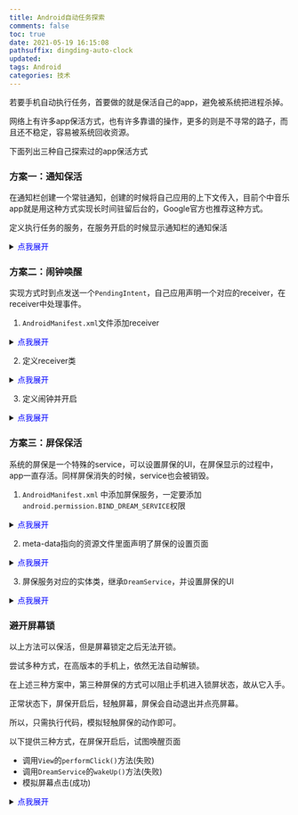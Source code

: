 ```yaml
---
title: Android自动任务探索
comments: false
toc: true
date: 2021-05-19 16:15:08
pathsuffix: dingding-auto-clock
updated:
tags: Android
categories: 技术
---
```

若要手机自动执行任务，首要做的就是保活自己的app，避免被系统把进程杀掉。

网络上有许多app保活方式，也有许多靠谱的操作，更多的则是不寻常的路子，而且还不稳定，容易被系统回收资源。

下面列出三种自己探索过的app保活方式

### 方案一：通知保活
在通知栏创建一个常驻通知，创建的时候将自己应用的上下文传入，目前个中音乐app就是用这种方式实现长时间驻留后台的，Google官方也推荐这种方式。

定义执行任务的服务，在服务开启的时候显示通知栏的通知保活

<details>
<summary><font color='blue'>点我展开</font></summary>

```kotlin
import android.app.*
import android.content.Context
import android.content.Intent
import android.net.Uri
import android.os.Build
import android.os.IBinder
import android.util.Log
import cn.ljt.clock.open
import cn.ljt.clock.playAudio
import com.tencent.mmkv.MMKV
import java.text.SimpleDateFormat
import java.util.*
import kotlin.concurrent.fixedRateTimer


class NotificationService : Service() {

    val channelId: String = "ChannelId"

    lateinit var timer: Timer

    override fun onCreate() {
        super.onCreate()
        startTimer()
    }

    override fun onBind(intent: Intent): IBinder? {
        return null
    }

    override fun onStartCommand(intent: Intent?, flags: Int, startId: Int): Int {
        val notificationManager =
            getSystemService(Context.NOTIFICATION_SERVICE) as NotificationManager
        if (Build.VERSION.SDK_INT >= Build.VERSION_CODES.O) {
            val channel = NotificationChannel(
                channelId,
                packageName + "打卡",
                NotificationManager.IMPORTANCE_LOW
            )
            notificationManager.createNotificationChannel(channel)
        }
        startForeground(1, getNotification())
        return START_STICKY
    }

    private fun getNotification(): Notification {
        val contentIntent = Intent()
        contentIntent.addFlags(Intent.FLAG_ACTIVITY_NEW_TASK)
        contentIntent.action = "android.settings.APPLICATION_DETAILS_SETTINGS"
        contentIntent.data = Uri.fromParts("package", packageName, null)
        val builder: Notification.Builder = Notification.Builder(this)
            .setSmallIcon(android.R.mipmap.sym_def_app_icon)
            .setContentIntent(PendingIntent.getActivity(this, 0, contentIntent, 0))
            .setContentTitle("\"$packageName\"正在运行")
            .setContentText("触摸即可了解详情或停止应用")
        //设置Notification的ChannelID,否则不能正常显示
        if (Build.VERSION.SDK_INT >= Build.VERSION_CODES.O) {
            builder.setChannelId(channelId)
        }
        return builder.build()
    }

    override fun onDestroy() {
        super.onDestroy()
        stopTimer()
        if (Build.VERSION.SDK_INT >= Build.VERSION_CODES.N) {
            stopForeground(STOP_FOREGROUND_REMOVE)
        }
        stopForeground(true)
    }

    private fun startTimer() {

        timer = fixedRateTimer("", false, 0, period * 1000) {
            try {
                // TODO: 根据条件执行任务
            } catch (e: Exception) {
                Log.i("TAG", "$e")
            }
        }
    }

    private fun stopTimer() {
        timer.cancel()
        Log.d("TAG", "stopTimer")
    }
}
```

</details>

### 方案二：闹钟唤醒
实现方式时到点发送一个`PendingIntent`，自己应用声明一个对应的receiver，在receiver中处理事件。

1. `AndroidManifest.xml`文件添加receiver

<details>
<summary><font color='blue'>点我展开</font></summary>

```xml
<receiver
    android:name=".ui.alarm.AlarmReceiver"
    android:enabled="true"
    android:exported="true" />
```

</details>

2. 定义receiver类

<details>
<summary><font color='blue'>点我展开</font></summary>

```kotlin
class AlarmReceiver : BroadcastReceiver() {

    override fun onReceive(context: Context, intent: Intent) {
        if (intent.action.equals("${context.packageName}.alarm")) {
            try {
                // TODO: 根据条件执行任务
            } catch (e: Exception) {
                e.printStackTrace()
            }
        }
    }
}
```

</details>

3. 定义闹钟并开启

<details>
<summary><font color='blue'>点我展开</font></summary>

```kotlin
val intent = Intent("$packageName.alarm")
intent.setClass(this, AlarmReceiver::class.java)
val pi = PendingIntent.getBroadcast(this, 0, intent, 0) //设置一个PendingIntent对象，发送广播
val alarmManager = getSystemService(ALARM_SERVICE) as AlarmManager //获取AlarmManager对象

if (android.os.Build.VERSION.SDK_INT >= android.os.Build.VERSION_CODES.LOLLIPOP) {
    val nextAlarmClock = alarmManager.nextAlarmClock
    if (nextAlarmClock != null) {
        val showIntent = nextAlarmClock.showIntent
        val triggerTime = nextAlarmClock.triggerTime
        Log.i("TAG", "init: $showIntent")
        Log.i("TAG", "init: $triggerTime")
    }
}

//AlarmManager.ELAPSED_REALTIME: 闹钟在手机睡眠状态下不可用，该状态下闹钟使用相对时间（相对于系统启动开始），状态值为3; 
//AlarmManager.ELAPSED_REALTIME_WAKEUP: 闹钟在睡眠状态下会唤醒系统并执行提示功能，该状态下闹钟也使用相对时间，状态值为2； 
//AlarmManager.RTC: 闹钟在睡眠状态下不可用，该状态下闹钟使用绝对时间，即当前系统时间，状态值为1； 
//AlarmManager.RTC_WAKEUP: 表示闹钟在睡眠状态下会唤醒系统并执行提示功能，该状态下闹钟使用绝对时间，状态值为0; 
//AlarmManager.POWER_OFF_WAKEUP: 表示闹钟在手机关机状态下也能正常进行提示功能，所以是5个状态中用的最多的状态之一，该状态下闹钟也是用绝对时间，状态值为4；不过本状态好像受SDK版本影响，某些版本并不支持；

// 重复执行，倒数第二参数为间隔时间,单位为毫秒
alarmManager.setRepeating(AlarmManager.RTC_WAKEUP, calendar.timeInMillis, intervalMillis * 1000, pi)

//时间到时，执行PendingIntent，只执行一次
alarmManager[AlarmManager.RTC_WAKEUP, calendar.timeInMillis] = pi
```

</details>

### 方案三：屏保保活
系统的屏保是一个特殊的service，可以设置屏保的UI，在屏保显示的过程中，app一直存活。同样屏保消失的时候，service也会被销毁。

1. `AndroidManifest.xml` 中添加屏保服务，一定要添加`android.permission.BIND_DREAM_SERVICE`权限

<details>
<summary><font color='blue'>点我展开</font></summary>

```xml
<service
    android:name=".service.MyDream"
    android:enabled="true"
    android:exported="true"
    android:icon="@mipmap/ic_launcher"
    android:label="@string/app_name"
    android:permission="android.permission.BIND_DREAM_SERVICE">
    <intent-filter>
        <action android:name="android.service.dreams.DreamService" />

        <category android:name="android.intent.category.DEFAULT" />
    </intent-filter>

    <meta-data
        android:name="android.service.dream"
        android:resource="@xml/my_dream" />
</service>
```

</details>

2. meta-data指向的资源文件里面声明了屏保的设置页面

<details>
<summary><font color='blue'>点我展开</font></summary>

```xml
<?xml version="1.0" encoding="utf-8"?>
<dream xmlns:android="http://schemas.android.com/apk/res/android"
    android:settingsActivity="cn.ljt.clock.ui.dreamsetting.MyDreamActivity" />
```

</details>

3. 屏保服务对应的实体类，继承`DreamService`，并设置屏保的UI

<details>
<summary><font color='blue'>点我展开</font></summary>

```kotlin
import android.content.Context
import android.os.SystemClock
import android.service.dreams.DreamService
import android.util.Log
import cn.ljt.clock.R
import com.tencent.mmkv.MMKV
import java.util.*
import kotlin.concurrent.fixedRateTimer


class MyDream : DreamService() {
    private val TAG: String? = MyDream::class.java.name

    var boolean: Boolean? = false
    lateinit var timer: Timer

    /**
     * 初始化设置，在这里可以调用 setContentView()
     */
    override fun onAttachedToWindow() {
        super.onAttachedToWindow()
        Log.i(TAG, "onAttachedToWindow: ")
        // Exit dream upon user touch
        isInteractive = false
        // Hide system UI
        isFullscreen = true
        //设置为false会降低屏幕亮度
        isScreenBright = false
        // Set the dream layout
        setContentView(R.layout.my_day_dream)
        boolean = MMKV.defaultMMKV()?.getBoolean("dream_task_enable", false)
    }

    /**
     * 在这里回收前面调用的资源（比如 handlers 和 listeners）
     */
    override fun onDetachedFromWindow() {
        super.onDetachedFromWindow()
        Log.i(TAG, "onDetachedFromWindow: ")
    }

    /**
     * 互动屏保已经启动，这里可以开始播放动画或者其他操作
     */
    override fun onDreamingStarted() {
        super.onDreamingStarted()
        Log.i(TAG, "onDreamingStarted: ")
        if (boolean == true) {
            startTimer()
        }
    }

    /**
     * 在停止 onDreamingStarted() 里启动的东西
     */
    override fun onDreamingStopped() {
        super.onDreamingStopped()
        Log.i(TAG, "onDreamingStopped: ")
        if (boolean == true) {
            stopTimer()
        }
    }


    private fun startTimer() {

        timer = fixedRateTimer("fixedRateTimer", true, period * 1000, period * 1000) {
            try {
                // TODO: 根据条件执行任务
            } catch (e: Exception) {
                Log.i("TAG", "$e")
            }
        }
    }

    private fun stopTimer() {
        timer.cancel()
        Log.d("TAG", "stopTimer")
    }
}
```

</details>

### 避开屏幕锁

以上方法可以保活，但是屏幕锁定之后无法开锁。

尝试多种方式，在高版本的手机上，依然无法自动解锁。

在上述三种方案中，第三种屏保的方式可以阻止手机进入锁屏状态，故从它入手。

正常状态下，屏保开启后，轻触屏幕，屏保会自动退出并点亮屏幕。

所以，只需执行代码，模拟轻触屏保的动作即可。

以下提供三种方式，在屏保开启后，试图唤醒页面

   - 调用`View`的`performClick()`方法(失败)
   - 调用`DreamService`的`wakeUp()`方法(失败)
   - 模拟屏幕点击(成功)
   
<details>
<summary><font color='blue'>点我展开</font></summary>

```kotlin
private fun click() {
    val inst = Instrumentation()
    inst.sendPointerSync(
        MotionEvent.obtain(
            SystemClock.uptimeMillis(),
            SystemClock.uptimeMillis(),
            MotionEvent.ACTION_DOWN,
            240f,
            400f,
            0
        )
    )
    inst.sendPointerSync(
        MotionEvent.obtain(
            SystemClock.uptimeMillis(),
            SystemClock.uptimeMillis(),
            MotionEvent.ACTION_UP,
            240f,
            400f,
            0
        )
    )
}
```

</details>